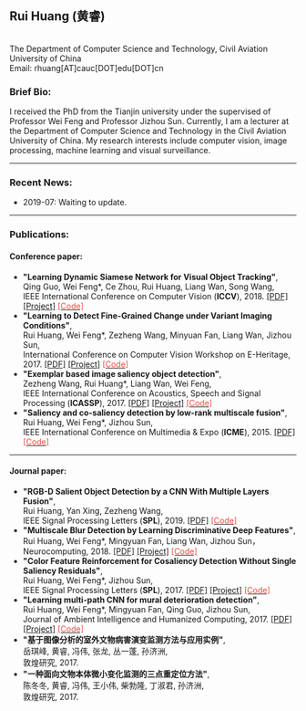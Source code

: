<html>
<head>
<meta charset="gbk"><!--utf-8-->
<meta http-equiv="X-UA-Compatible" content="chrome=1">

<link rel="stylesheet" href="stylesheets/styles.css">
<link rel="stylesheet" href="stylesheets/pygment_trac.css">
<meta name="viewport" content="width=device-width">
</head>
<body>
<div class="wrapper">


<section>

<h1> Rui Huang (黄睿) </h1>   

<p>
<strong> </strong><br>
The Department of Computer Science and Technology, Civil Aviation University of China<br>
Email: rhuang[AT]cauc[DOT]edu[DOT]cn </p>
<!--
<h4>
	<a href="#biography-page">[<ud>Brief Bio</ud>]</a> -
	<a href="#new-page">[<ud>Recent News</ud>]</a> -
	<a href="#data-page">[<ud>Challenges</ud>]</a> -
	<a href="#Project-page">[<ud>Projects</ud>]</a> -
	<a href="#Paper-pages">[<ud>Publications</ud>]</a> 
</h4>
<hr />
-->

<!-- <p>
<font color="#E74C3C"><strong>Position Opening:</strong></font>  <a href="http://www.inceptioniai.org" target="_blank">Inception Institute of Artificial Intelligence (<strong>IIAI</strong>)</a> is now recruiting <strong>Internship/Scientist/Engineer</strong> in Computer Vision, Deep Learning and Medical Image Analysis. 
Welcome to send me your detailed resume!
<br>

</p>
<hr /> -->

<h3>
<a id="biography-page" class="anchor" href="#biography-page" aria-hidden="true"><span class="octicon octicon-link"></span></a>Brief Bio: </h3>  

<p>I received the PhD from the Tianjin university under the supervised of Professor Wei Feng and Professor Jizhou Sun. Currently, I am a lecturer at the Department of Computer Science and Technology in the Civil Aviation University of China.   My research interests include computer vision, image processing, machine learning and visual surveillance.</p>



<hr />

<h3>
<a id="new-page" class="anchor" href="#new-page" aria-hidden="true"><span class="octicon octicon-link"></span></a>Recent News:</h3>

<ul>
<li>2019-07: Waiting to update.</li>

</ul>

<hr />



<h3>
<a id="Paper-pages" class="anchor" href="#Paper-pages" aria-hidden="true"><span class="octicon octicon-link"></span></a>Publications: </a></h3>

<h4><ud>Conference paper:</ud></h4>

<ul>

<li>
<strong>"Learning Dynamic Siamese Network for Visual Object Tracking"</strong>, <br> 
Qing Guo, Wei Feng*, Ce Zhou, <ud>Rui Huang</ud>, Liang Wan, Song Wang,  <br>
IEEE International Conference on Computer Vision (<strong>ICCV</strong>), 2018. 
<a href="" target="_blank">[PDF]</a> 
<a href="" target="_blank">[Project]</a>
<a href="" target="_blank"><font color="#E74C3C">[Code]</font></a>
</li>

<li> 
<strong>"Learning to Detect Fine-Grained Change under Variant Imaging Conditions"</strong>, <br>
Rui Huang, Wei Feng*, Zezheng Wang, Minyuan Fan, Liang Wan, Jizhou Sun, <br>	
International Conference on Computer Vision Workshop on E-Heritage, 2017.  
<a href="" target="_blank">[PDF]</a> 
<a href="" target="_blank">[Project]</a>
<a href="" target="_blank"><font color="#E74C3C">[Code]</font></a></li>


<li>
<strong>"Exemplar based image saliency object detection"</strong>, <br> 
Zezheng Wang, <ud>Rui Huang*</ud>, Liang Wan, Wei Feng,  <br>
IEEE International Conference on Acoustics, Speech and Signal Processing (<strong>ICASSP</strong>), 2017. 
<a href="" target="_blank">[PDF]</a> 
<a href="" target="_blank">[Project]</a>
<a href="" target="_blank"><font color="#E74C3C">[Code]</font></a>
</li>

<li> 
<strong>"Saliency and co-saliency detection by low-rank multiscale fusion"</strong>, <br>
Rui Huang, Wei Feng*, Jizhou Sun,<br>	
IEEE International Conference on Multimedia & Expo (<strong>ICME</strong>), 2015.  
<a href="" target="_blank">[PDF]</a> 
<a href="" target="_blank"><font color="#E74C3C">[Code]</font></a>
</li>


</ul>


<hr />

<h4><ud>Journal paper:</ud></h4>

<ul>

<li> 
<strong>"RGB-D Salient Object Detection by a CNN With Multiple Layers Fusion"</strong>, <br>
Rui Huang, Yan Xing, Zezheng Wang,<br>	
IEEE Signal Processing Letters (<strong>SPL</strong>), 2019.  
<a href="" target="_blank">[PDF]</a> 
<a href="" target="_blank"><font color="#E74C3C">[Code]</font></a>
</li>

<li> 
<strong>"Multiscale Blur Detection by Learning Discriminative Deep Features"</strong>, <br>
Rui Huang, Wei Feng*, Mingyuan Fan, Liang Wan, Jizhou Sun，<br>	
Neurocomputing, 2018.  
<a href="" target="_blank">[PDF]</a> 
<a href="" target="_blank">[Project]</a>
<a href="" target="_blank"><font color="#E74C3C">[Code]</font></a></li>


<li>
<strong>"Color Feature Reinforcement for Cosaliency Detection Without Single Saliency Residuals"</strong>, <br> 
Rui Huang, Wei Feng*, Jizhou Sun, <br>
IEEE Signal Processing Letters (<strong>SPL</strong>), 2017. 
<a href="" target="_blank">[PDF]</a> 
<a href="" target="_blank">[Project]</a>
<a href="" target="_blank"><font color="#E74C3C">[Code]</font></a>
</li>


<li>
<strong>"Learning multi-path CNN for mural deterioration detection"</strong>, <br> 
Rui Huang, Wei Feng*, Mingyuan Fan, Qing Guo, Jizhou Sun, <br>
Journal of Ambient Intelligence and Humanized Computing, 2017. 
<a href="" target="_blank">[PDF]</a> 
<a href="" target="_blank">[Project]</a>
<a href="" target="_blank"><font color="#E74C3C">[Code]</font></a>
</li>

<li>
<strong>"基于图像分析的室外文物病害演变监测方法与应用实例"</strong>, <br> 
岳琪峰, 黄睿, 冯伟, 张龙, 丛一蓬, 孙济洲,   <br>
敦煌研究, 2017. 

</li>


<li>
<strong>"一种面向文物本体微小变化监测的三点重定位方法"</strong>, <br> 
陈冬冬, 黄睿, 冯伟, 王小伟, 柴勃隆, 丁淑君, 孙济洲,   <br>
敦煌研究, 2017. 

</li>


</ul>
</hr>

</section>

</div>
</body>
</html>
